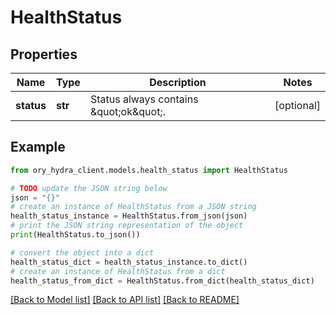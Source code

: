 # HealthStatus


## Properties

Name | Type | Description | Notes
------------ | ------------- | ------------- | -------------
**status** | **str** | Status always contains \&quot;ok\&quot;. | [optional] 

## Example

```python
from ory_hydra_client.models.health_status import HealthStatus

# TODO update the JSON string below
json = "{}"
# create an instance of HealthStatus from a JSON string
health_status_instance = HealthStatus.from_json(json)
# print the JSON string representation of the object
print(HealthStatus.to_json())

# convert the object into a dict
health_status_dict = health_status_instance.to_dict()
# create an instance of HealthStatus from a dict
health_status_from_dict = HealthStatus.from_dict(health_status_dict)
```
[[Back to Model list]](../README.md#documentation-for-models) [[Back to API list]](../README.md#documentation-for-api-endpoints) [[Back to README]](../README.md)


